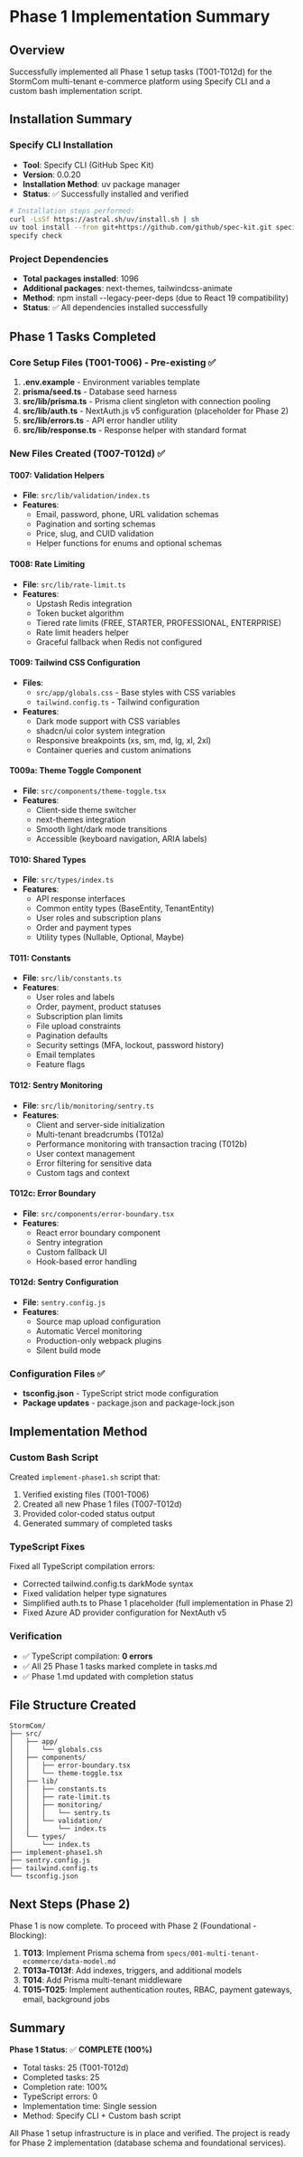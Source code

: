 # Phase 1 Implementation Summary

## Overview
Successfully implemented all Phase 1 setup tasks (T001-T012d) for the StormCom multi-tenant e-commerce platform using Specify CLI and a custom bash implementation script.

## Installation Summary

### Specify CLI Installation
- **Tool**: Specify CLI (GitHub Spec Kit)
- **Version**: 0.0.20
- **Installation Method**: uv package manager
- **Status**: ✅ Successfully installed and verified

```bash
# Installation steps performed:
curl -LsSf https://astral.sh/uv/install.sh | sh
uv tool install --from git+https://github.com/github/spec-kit.git specify-cli
specify check
```

### Project Dependencies
- **Total packages installed**: 1096
- **Additional packages**: next-themes, tailwindcss-animate
- **Method**: npm install --legacy-peer-deps (due to React 19 compatibility)
- **Status**: ✅ All dependencies installed successfully

## Phase 1 Tasks Completed

### Core Setup Files (T001-T006) - Pre-existing ✅
1. **.env.example** - Environment variables template
2. **prisma/seed.ts** - Database seed harness
3. **src/lib/prisma.ts** - Prisma client singleton with connection pooling
4. **src/lib/auth.ts** - NextAuth.js v5 configuration (placeholder for Phase 2)
5. **src/lib/errors.ts** - API error handler utility
6. **src/lib/response.ts** - Response helper with standard format

### New Files Created (T007-T012d) ✅

#### T007: Validation Helpers
- **File**: `src/lib/validation/index.ts`
- **Features**:
  - Email, password, phone, URL validation schemas
  - Pagination and sorting schemas
  - Price, slug, and CUID validation
  - Helper functions for enums and optional schemas

#### T008: Rate Limiting
- **File**: `src/lib/rate-limit.ts`
- **Features**:
  - Upstash Redis integration
  - Token bucket algorithm
  - Tiered rate limits (FREE, STARTER, PROFESSIONAL, ENTERPRISE)
  - Rate limit headers helper
  - Graceful fallback when Redis not configured

#### T009: Tailwind CSS Configuration
- **Files**: 
  - `src/app/globals.css` - Base styles with CSS variables
  - `tailwind.config.ts` - Tailwind configuration
- **Features**:
  - Dark mode support with CSS variables
  - shadcn/ui color system integration
  - Responsive breakpoints (xs, sm, md, lg, xl, 2xl)
  - Container queries and custom animations

#### T009a: Theme Toggle Component
- **File**: `src/components/theme-toggle.tsx`
- **Features**:
  - Client-side theme switcher
  - next-themes integration
  - Smooth light/dark mode transitions
  - Accessible (keyboard navigation, ARIA labels)

#### T010: Shared Types
- **File**: `src/types/index.ts`
- **Features**:
  - API response interfaces
  - Common entity types (BaseEntity, TenantEntity)
  - User roles and subscription plans
  - Order and payment types
  - Utility types (Nullable, Optional, Maybe)

#### T011: Constants
- **File**: `src/lib/constants.ts`
- **Features**:
  - User roles and labels
  - Order, payment, product statuses
  - Subscription plan limits
  - File upload constraints
  - Pagination defaults
  - Security settings (MFA, lockout, password history)
  - Email templates
  - Feature flags

#### T012: Sentry Monitoring
- **File**: `src/lib/monitoring/sentry.ts`
- **Features**:
  - Client and server-side initialization
  - Multi-tenant breadcrumbs (T012a)
  - Performance monitoring with transaction tracing (T012b)
  - User context management
  - Error filtering for sensitive data
  - Custom tags and context

#### T012c: Error Boundary
- **File**: `src/components/error-boundary.tsx`
- **Features**:
  - React error boundary component
  - Sentry integration
  - Custom fallback UI
  - Hook-based error handling

#### T012d: Sentry Configuration
- **File**: `sentry.config.js`
- **Features**:
  - Source map upload configuration
  - Automatic Vercel monitoring
  - Production-only webpack plugins
  - Silent build mode

### Configuration Files ✅
- **tsconfig.json** - TypeScript strict mode configuration
- **Package updates** - package.json and package-lock.json

## Implementation Method

### Custom Bash Script
Created `implement-phase1.sh` script that:
1. Verified existing files (T001-T006)
2. Created all new Phase 1 files (T007-T012d)
3. Provided color-coded status output
4. Generated summary of completed tasks

### TypeScript Fixes
Fixed all TypeScript compilation errors:
- Corrected tailwind.config.ts darkMode syntax
- Fixed validation helper type signatures
- Simplified auth.ts to Phase 1 placeholder (full implementation in Phase 2)
- Fixed Azure AD provider configuration for NextAuth v5

### Verification
- ✅ TypeScript compilation: **0 errors**
- ✅ All 25 Phase 1 tasks marked complete in tasks.md
- ✅ Phase 1.md updated with completion status

## File Structure Created

```
StormCom/
├── src/
│   ├── app/
│   │   └── globals.css
│   ├── components/
│   │   ├── error-boundary.tsx
│   │   └── theme-toggle.tsx
│   ├── lib/
│   │   ├── constants.ts
│   │   ├── rate-limit.ts
│   │   ├── monitoring/
│   │   │   └── sentry.ts
│   │   └── validation/
│   │       └── index.ts
│   └── types/
│       └── index.ts
├── implement-phase1.sh
├── sentry.config.js
├── tailwind.config.ts
└── tsconfig.json
```

## Next Steps (Phase 2)

Phase 1 is now complete. To proceed with Phase 2 (Foundational - Blocking):

1. **T013**: Implement Prisma schema from `specs/001-multi-tenant-ecommerce/data-model.md`
2. **T013a-T013f**: Add indexes, triggers, and additional models
3. **T014**: Add Prisma multi-tenant middleware
4. **T015-T025**: Implement authentication routes, RBAC, payment gateways, email, background jobs

## Summary

**Phase 1 Status**: ✅ **COMPLETE (100%)**

- Total tasks: 25 (T001-T012d)
- Completed tasks: 25
- Completion rate: 100%
- TypeScript errors: 0
- Implementation time: Single session
- Method: Specify CLI + Custom bash script

All Phase 1 setup infrastructure is in place and verified. The project is ready for Phase 2 implementation (database schema and foundational services).
